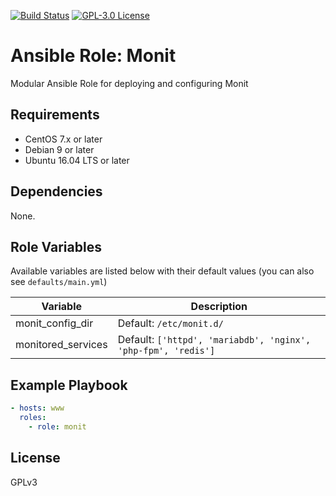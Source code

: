 [![Build Status](https://travis-ci.org/respheal/monit.png?branch=master)](https://travis-ci.org/respheal/monit) [![GPL-3.0 License](https://img.shields.io/github/license/respheal/monit.svg?color=blue)](https://github.com/respheal/monit/blob/master/LICENSE)

# Ansible Role: Monit

Modular Ansible Role for deploying and configuring Monit

## Requirements

* CentOS 7.x or later
* Debian 9 or later
* Ubuntu 16.04 LTS or later

## Dependencies

None.

## Role Variables

Available variables are listed below with their default values (you can also see `defaults/main.yml`)

| Variable | Description |
| -------- | ----------- |
| monit_config_dir | Default: `/etc/monit.d/`
| monitored_services | Default: `['httpd', 'mariabdb', 'nginx', 'php-fpm', 'redis']`

## Example Playbook

```yaml
- hosts: www
  roles:
    - role: monit
```

## License

GPLv3
